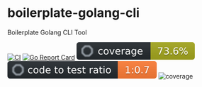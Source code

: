 # boilerplate-golang-cli
Boilerplate Golang CLI Tool

[![CI](https://github.com/takumin/boilerplate-golang-cli/actions/workflows/integration.yml/badge.svg)](https://github.com/takumin/boilerplate-golang-cli/actions/workflows/integration.yml)
[![Go Report Card](https://goreportcard.com/badge/github.com/takumin/boilerplate-golang-cli)](https://goreportcard.com/report/github.com/takumin/boilerplate-golang-cli)
![coverage](docs/coverage.svg)
![coverage](docs/ratio.svg)
![coverage](docs/time.svg)

